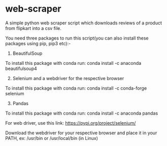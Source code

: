 # web-scraper
A simple python web scraper script which downloads reviews of a product from flipkart into a csv file.

You need three packages to run this script(you can also install these packages using pip, pip3 etc):-

1. BeautifulSoup
  
  To install this package with conda run:
    conda install -c anaconda beautifulsoup4 

2. Selenium and a webdriver for the respective browser
  
  To install this package with conda run:
    conda install -c conda-forge selenium 

3. Pandas
 
 To install this package with conda run:
 conda install -c anaconda pandas 


For web driver, use this link: https://pypi.org/project/selenium/ 

Download the webdriver for your respective browser and place it in your PATH, ex: /usr/bin or /usr/local/bin (in Linux)
